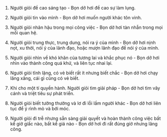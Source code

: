 

1. Người giỏi đề cao sáng tạo - Bọn dở hơi đề cao sự làm lụng.

2. Người giỏi tin vào mình - Bọn dở hơi muốn người khác tôn vinh.

3. Người giỏi nhân hậu trong mọi công việc - Bọn dở hơi tàn nhẫn trong mọi mối quan hệ.

4. Người giỏi trung thực, trung dung, nói ra ý của mình - Bọn dở hơi nịnh nọt, xu thời, nói ý của lãnh đạo, hoặc mượn lãnh đạo để nói ý của mình.

5. Người giỏi nhìn về khó khăn của tương lai và khắc phục nó - Bọn dở hơi nhìn vào thành công quá khứ, và liên tục nhai lại.

6. Người giỏi tĩnh lặng, có vẻ biết rất ít nhưng biết chắc - Bọn dở hơi chạy lăng xăng, cái gì cũng có vẻ biết.

7. Khi cho một tí quyền hành. Người giỏi tìm giải pháp - Bọn dở hơi tìm vây cánh và triệt tiêu sự phát triển.

8. Người giỏi biết tưởng thưởng và lơ đi lỗi lầm người khác - Bọn dở hơi liên tục để ý rình mò và bới móc.

9. Người giỏi đi trễ nhưng sẵn sàng giải quyết và hoàn thành công việc bất kể giờ giấc nào, bất kể giá nào - Bọn dở hơi đi rất đúng giờ nhưng lãng công.
